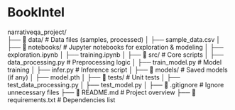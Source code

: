 # BookIntel

narrativeqa_project/ <br>
├── 📂 data/ # Data files (samples, processed) 
│ ├── sample_data.csv
│ ├── 📂 notebooks/ # Jupyter notebooks for exploration & modeling │ ├── exploration.ipynb
│ ├── training.ipynb
│ ├── 📂 src/ # Core scripts │ ├── data_processing.py # Preprocessing logic │ ├── train_model.py # Model training │ ├── infer.py # Inference script │ ├── 📂 models/ # Saved models (if any) │ ├── model.pth
│ ├── 📂 tests/ # Unit tests │ ├── test_data_processing.py
│ ├── test_model.py
│ ├── 📜 .gitignore # Ignore unnecessary files ├── 📜 README.md # Project overview ├── 📜 requirements.txt # Dependencies list
